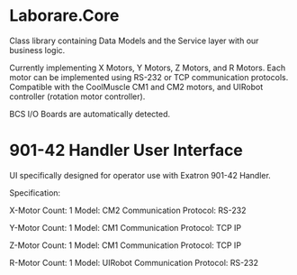 # Laborare.Core
Class library containing Data Models and the Service layer with our business logic. 

Currently implementing X Motors, Y Motors, Z Motors, and R Motors.
Each motor can be implemented using RS-232 or TCP communication protocols.
Compatible with the CoolMuscle CM1 and CM2 motors, and UIRobot controller (rotation motor controller).

BCS I/O Boards are automatically detected. 

# 901-42 Handler User Interface
UI specifically designed for operator use with Exatron 901-42 Handler.

Specification:

X-Motor
Count: 1
Model: CM2
Communication Protocol: RS-232

Y-Motor
Count: 1
Model: CM1
Communication Protocol: TCP IP

Z-Motor
Count: 1
Model: CM1
Communication Protocol: TCP IP

R-Motor
Count: 1
Model: UIRobot
Communication Protocol: RS-232
